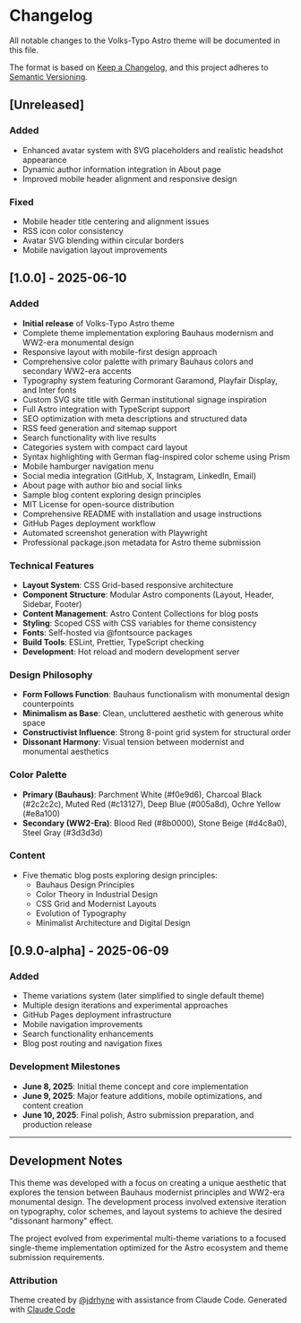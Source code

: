 # Changelog

All notable changes to the Volks-Typo Astro theme will be documented in this file.

The format is based on [Keep a Changelog](https://keepachangelog.com/en/1.0.0/),
and this project adheres to [Semantic Versioning](https://semver.org/spec/v2.0.0.html).

## [Unreleased]

### Added
- Enhanced avatar system with SVG placeholders and realistic headshot appearance
- Dynamic author information integration in About page
- Improved mobile header alignment and responsive design

### Fixed
- Mobile header title centering and alignment issues
- RSS icon color consistency
- Avatar SVG blending within circular borders
- Mobile navigation layout improvements

## [1.0.0] - 2025-06-10

### Added
- **Initial release** of Volks-Typo Astro theme
- Complete theme implementation exploring Bauhaus modernism and WW2-era monumental design
- Responsive layout with mobile-first design approach
- Comprehensive color palette with primary Bauhaus colors and secondary WW2-era accents
- Typography system featuring Cormorant Garamond, Playfair Display, and Inter fonts
- Custom SVG site title with German institutional signage inspiration
- Full Astro integration with TypeScript support
- SEO optimization with meta descriptions and structured data
- RSS feed generation and sitemap support
- Search functionality with live results
- Categories system with compact card layout
- Syntax highlighting with German flag-inspired color scheme using Prism
- Mobile hamburger navigation menu
- Social media integration (GitHub, X, Instagram, LinkedIn, Email)
- About page with author bio and social links
- Sample blog content exploring design principles
- MIT License for open-source distribution
- Comprehensive README with installation and usage instructions
- GitHub Pages deployment workflow
- Automated screenshot generation with Playwright
- Professional package.json metadata for Astro theme submission

### Technical Features
- **Layout System**: CSS Grid-based responsive architecture
- **Component Structure**: Modular Astro components (Layout, Header, Sidebar, Footer)
- **Content Management**: Astro Content Collections for blog posts
- **Styling**: Scoped CSS with CSS variables for theme consistency
- **Fonts**: Self-hosted via @fontsource packages
- **Build Tools**: ESLint, Prettier, TypeScript checking
- **Development**: Hot reload and modern development server

### Design Philosophy
- **Form Follows Function**: Bauhaus functionalism with monumental design counterpoints
- **Minimalism as Base**: Clean, uncluttered aesthetic with generous white space
- **Constructivist Influence**: Strong 8-point grid system for structural order
- **Dissonant Harmony**: Visual tension between modernist and monumental aesthetics

### Color Palette
- **Primary (Bauhaus)**: Parchment White (#f0e9d6), Charcoal Black (#2c2c2c), Muted Red (#c13127), Deep Blue (#005a8d), Ochre Yellow (#e8a100)
- **Secondary (WW2-Era)**: Blood Red (#8b0000), Stone Beige (#d4c8a0), Steel Gray (#3d3d3d)

### Content
- Five thematic blog posts exploring design principles:
  - Bauhaus Design Principles
  - Color Theory in Industrial Design
  - CSS Grid and Modernist Layouts
  - Evolution of Typography
  - Minimalist Architecture and Digital Design

## [0.9.0-alpha] - 2025-06-09

### Added
- Theme variations system (later simplified to single default theme)
- Multiple design iterations and experimental approaches
- GitHub Pages deployment infrastructure
- Mobile navigation improvements
- Search functionality enhancements
- Blog post routing and navigation fixes

### Development Milestones
- **June 8, 2025**: Initial theme concept and core implementation
- **June 9, 2025**: Major feature additions, mobile optimizations, and content creation
- **June 10, 2025**: Final polish, Astro submission preparation, and production release

---

## Development Notes

This theme was developed with a focus on creating a unique aesthetic that explores the tension between Bauhaus modernist principles and WW2-era monumental design. The development process involved extensive iteration on typography, color schemes, and layout systems to achieve the desired "dissonant harmony" effect.

The project evolved from experimental multi-theme variations to a focused single-theme implementation optimized for the Astro ecosystem and theme submission requirements.

### Attribution

Theme created by [@jdrhyne](https://github.com/jdrhyne) with assistance from Claude Code.
Generated with [Claude Code](https://claude.ai/code)